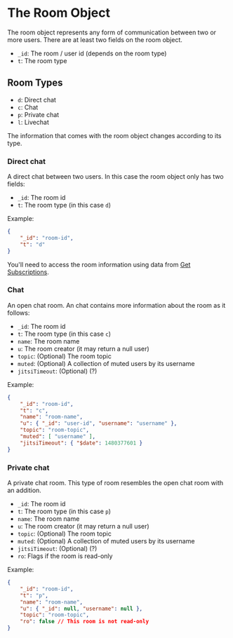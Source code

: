 # The Room Object

The room object represents any form of communication between two or more users. There are at least two fields on the room object.

- `_id`: The room / user id (depends on the room type)
- `t`: The room type

## Room Types

- `d`: Direct chat
- `c`: Chat
- `p`: Private chat
- `l`: Livechat

The information that comes with the room object changes according to its type.

### Direct chat

A direct chat between two users. In this case the room object only has two fields:

- `_id`: The room id
- `t`: The room type (in this case `d`)

Example:

```json
{
    "_id": "room-id",
    "t": "d"
}
```

You'll need to access the room information using data from [Get Subscriptions](https://docs.rocket.chat/developer-guides/realtime-api/method-calls/get-subscriptions).

### Chat

An open chat room. An chat contains more information about the room as it follows:

- `_id`: The room id
- `t`: The room type (in this case `c`)
- `name`: The room name
- `u`: The room creator (it may return a null user)
- `topic`: (Optional) The room topic
- `muted`: (Optional) A collection of muted users by its username
- `jitsiTimeout`: (Optional) (?)

Example:

```json
{
    "_id": "room-id",
    "t": "c",
    "name": "room-name",
    "u": { "_id": "user-id", "username": "username" },
    "topic": "room-topic",
    "muted": [ "username" ],
    "jitsiTimeout": { "$date": 1480377601 }
}
```

### Private chat

A private chat room. This type of room resembles the open chat room with an addition.

- `_id`: The room id
- `t`: The room type (in this case `p`)
- `name`: The room name
- `u`: The room creator (it may return a null user)
- `topic`: (Optional) The room topic
- `muted`: (Optional) A collection of muted users by its username
- `jitsiTimeout`: (Optional) (?)
- `ro`: Flags if the room is read-only

Example:

```json
{
    "_id": "room-id",
    "t": "p",
    "name": "room-name",
    "u": { "_id": null, "username": null },
    "topic": "room-topic",
    "ro": false // This room is not read-only
}
```
